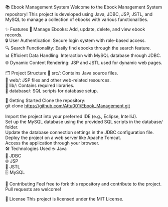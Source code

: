 📚 Ebook Management System
Welcome to the Ebook Management System repository! This project is developed using Java, JDBC, JSP, JSTL, and MySQL to manage a collection of ebooks with various functionalities.<br>

✨ Features
📝 Manage Ebooks: Add, update, delete, and view ebook records.<br> 🔒 User Authentication: Secure login system with role-based access.<br> 🔍 Search Functionality: Easily find ebooks through the search feature.<br> 📊 Efficient Data Handling: Interaction with MySQL database through JDBC.<br> 🌐 Dynamic Content Rendering: JSP and JSTL used for dynamic web pages.<br>

🗂️ Project Structure
📁 src/: Contains Java source files.<br> 📁 web/: JSP files and other web-related resources.<br> 📁 lib/: Contains required libraries.<br> 📁 database/: SQL scripts for database setup.<br>

🚀 Getting Started
Clone the repository:<br> git clone https://github.com/Attu001/Ebook_Management.git<br><br>
Import the project into your preferred IDE (e.g., Eclipse, IntelliJ).<br>
Set up the MySQL database using the provided SQL scripts in the database/ folder.<br>
Update the database connection settings in the JDBC configuration file.<br>
Deploy the project on a web server like Apache Tomcat.<br>
Access the application through your browser.<br>
🛠️ Technologies Used
☕ Java<br> 💾 JDBC<br> 🌐 JSP<br> 📜 JSTL<br> 🗄️ MySQL<br>

🤝 Contributing
Feel free to fork this repository and contribute to the project. Pull requests are welcome!<br>

📄 License
This project is licensed under the MIT License.<br>
